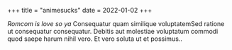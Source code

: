 +++
title = "animesucks"
date = 2022-01-02
+++

*Romcom is love so ya*
Consequatur quam similique voluptatemSed ratione ut consequatur consequatur. Debitis aut molestiae voluptatum commodi quod saepe harum nihil vero. Et vero soluta ut et possimus..